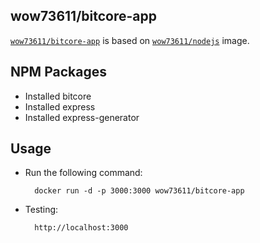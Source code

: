 

## wow73611/bitcore-app

[`wow73611/bitcore-app`](https://index.docker.io/u/wow73611/bitcore-app) is based on [`wow73611/nodejs`](https://index.docker.io/u/wow73611/nodejs) image.


## NPM Packages

- Installed bitcore
- Installed express
- Installed express-generator


## Usage

- Run the following command:

        docker run -d -p 3000:3000 wow73611/bitcore-app

- Testing:

        http://localhost:3000

